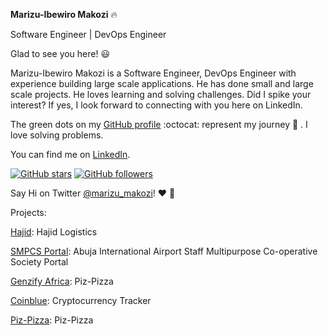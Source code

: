 **Marizu-Ibewiro Makozi**  :fire:

Software Engineer | DevOps Engineer

Glad to see you here! :smiley:



Marizu-Ibewiro Makozi is a Software Engineer, DevOps Engineer with experience building large scale applications. He has done small and large scale projects. He loves learning and solving challenges. Did I spike your interest? If yes, I look forward to connecting with you here on LinkedIn.

The green dots on my [GitHub profile](https://github.com/makozi?tab=repositories) :octocat: represent my journey :running: . I love solving problems. 

You can find me on [LinkedIn](https://www.linkedin.com/in/makozi-marizu-ibewiro/). 

  [![GitHub stars](https://img.shields.io/github/stars/Naereen/StrapDown.js.svg?style=social&label=Star&maxAge=2592000)](https://github.com/makozi/makozi)  [![GitHub followers](https://img.shields.io/github/followers/Naereen.svg?style=social&label=Follow&maxAge=2592000)](https://github.com/makozi/makozi?tab=followers)


Say Hi on Twitter [@marizu_makozi](https://twitter.com/marizu_makozi)! :heart: :speech_balloon:


Projects:

[Hajid](https://hajid.netlify.com/): Hajid Logistics

[SMPCS Portal](https://smpcsabuja.com/): Abuja International Airport Staff Multipurpose Co-operative Society Portal

[Genzify Africa](https://genzifyafrica.com/): Piz-Pizza

[Coinblue]( https://coinblue.netlify.app/): Cryptocurrency Tracker

[Piz-Pizza](https://piz-pizza.vercel.app/): Piz-Pizza
